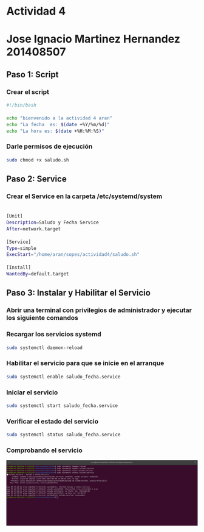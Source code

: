 # Actividad 4

# Jose Ignacio Martinez Hernandez <br> 201408507


## Paso 1: Script

### Crear el script

```bash
#!/bin/bash

echo "bienvenido a la actividad 4 aran"
echo "La fecha  es: $(date +%Y/%m/%d)"
echo "La hora es: $(date +%H:%M:%S)"
```

### Darle permisos de ejecución

```bash
sudo chmod +x saludo.sh
```
## Paso 2: Service

### Crear el Service en la carpeta /etc/systemd/system

```bash

[Unit]
Description=Saludo y Fecha Service
After=network.target

[Service]
Type=simple
ExecStart="/home/aran/sopes/actividad4/saludo.sh"

[Install]
WantedBy=default.target

```

## Paso 3: Instalar y Habilitar el Servicio

### Abrir una terminal con privilegios de administrador y ejecutar los siguiente comandos


### Recargar los servicios systemd
```bash
sudo systemctl daemon-reload
```

### Habilitar el servicio para que se inicie en el arranque
```bash
sudo systemctl enable saludo_fecha.service
```

### Iniciar el servicio
```bash
sudo systemctl start saludo_fecha.service
```

### Verificar el estado del servicio
```bash
sudo systemctl status saludo_fecha.service

```
### Comprobando  el servicio
<p align="center">
  <img src="resultado.png">
</p>

